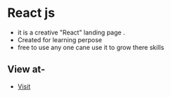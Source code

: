 # React js

- it is a creative "React" landing page .
- Created for learning perpose
- free to use any one cane use it to grow there skills

## View at-

- [Visit](gpt-3react.netlify.app) 